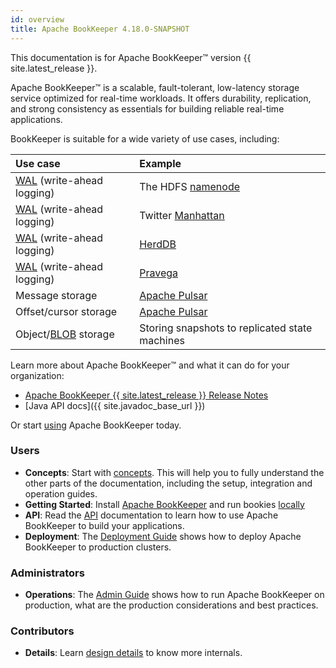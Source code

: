 ```yaml
---
id: overview
title: Apache BookKeeper 4.18.0-SNAPSHOT
---
```

<!--
Licensed to the Apache Software Foundation (ASF) under one
or more contributor license agreements.  See the NOTICE file
distributed with this work for additional information
regarding copyright ownership.  The ASF licenses this file
to you under the Apache License, Version 2.0 (the
"License"); you may not use this file except in compliance
with the License.  You may obtain a copy of the License at

  http://www.apache.org/licenses/LICENSE-2.0

Unless required by applicable law or agreed to in writing,
software distributed under the License is distributed on an
"AS IS" BASIS, WITHOUT WARRANTIES OR CONDITIONS OF ANY
KIND, either express or implied.  See the License for the
specific language governing permissions and limitations
under the License.
-->

This documentation is for Apache BookKeeper&trade; version {{ site.latest_release }}.

Apache BookKeeper&trade; is a scalable, fault-tolerant, low-latency storage service optimized for real-time workloads. It offers durability, replication, and strong consistency as essentials for building reliable real-time applications.

BookKeeper is suitable for a wide variety of use cases, including:

Use case | Example
:--------|:-------
[WAL](https://en.wikipedia.org/wiki/Write-ahead_logging) (write-ahead logging) | The HDFS [namenode](https://hadoop.apache.org/docs/r2.5.2/hadoop-project-dist/hadoop-hdfs/HDFSHighAvailabilityWithNFS.html#BookKeeper_as_a_Shared_storage_EXPERIMENTAL)
[WAL](https://en.wikipedia.org/wiki/Write-ahead_logging) (write-ahead logging) | Twitter [Manhattan](https://blog.twitter.com/engineering/en_us/a/2016/strong-consistency-in-manhattan.html)
[WAL](https://en.wikipedia.org/wiki/Write-ahead_logging) (write-ahead logging) | [HerdDB](https://github.com/diennea/herddb)
[WAL](https://en.wikipedia.org/wiki/Write-ahead_logging) (write-ahead logging) | [Pravega](https://github.com/pravega/pravega)
Message storage | [Apache Pulsar](https://pulsar.apache.org/docs/concepts-architecture-overview#persistent-storage)
Offset/cursor storage | [Apache Pulsar](https://pulsar.apache.org/docs/concepts-architecture-overview#persistent-storage)
Object/[BLOB](https://en.wikipedia.org/wiki/Binary_large_object) storage | Storing snapshots to replicated state machines

Learn more about Apache BookKeeper&trade; and what it can do for your organization:

- [Apache BookKeeper {{ site.latest_release }} Release Notes](/release-notes)
- [Java API docs]({{ site.javadoc_base_url }})

Or start [using](../getting-started/installation) Apache BookKeeper today.

### Users

- **Concepts**: Start with [concepts](../getting-started/concepts). This will help you to fully understand
    the other parts of the documentation, including the setup, integration and operation guides.
- **Getting Started**: Install [Apache BookKeeper](../getting-started/installation) and run bookies [locally](../getting-started/run-locally)
- **API**: Read the [API](../api/overview) documentation to learn how to use Apache BookKeeper to build your applications.
- **Deployment**: The [Deployment Guide](../deployment/manual) shows how to deploy Apache BookKeeper to production clusters.

### Administrators

- **Operations**: The [Admin Guide](../admin/bookies) shows how to run Apache BookKeeper on production, what are the production
    considerations and best practices.

### Contributors

- **Details**: Learn [design details](../development/protocol) to know more internals.
